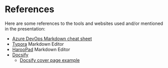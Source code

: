 # References

Here are some references to the tools and websites used and/or mentioned in the presentation:

- [Azure DevOps Markdown cheat sheet](https://go.microsoft.com/fwlink/?linkid=851652)
- [Typora](https://typora.io/) Markdown Editor
- [HarooPad](http://pad.haroopress.com/) Markdown Editor
- [Docsify](https://docsify.js.org/#/)
  - [Docsify cover page example](https://codesandbox.io/s/xv36w4695o)
